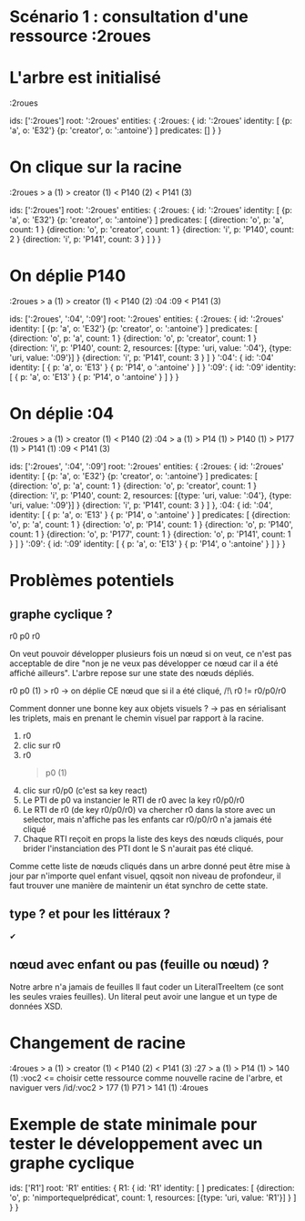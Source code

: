 # Scénario 1 : consultation d'une ressource :2roues

# L'arbre est initialisé

:2roues

ids: [':2roues']
root: ':2roues'
entities: {
    :2roues: {
        id: ':2roues'
        identity: [
            {p: 'a', o: 'E32'}
            {p: 'creator', o: ':antoine'}
        ]
        predicates: []
    }
}

# On clique sur la racine

:2roues
    > a (1)
    > creator (1)
    < P140 (2)
    < P141 (3)

<!-- SPARQL : ?direction ?p ?count -->

ids: [':2roues']
root: ':2roues'
entities: {
    :2roues: {
        id: ':2roues'
        identity: [
            {p: 'a', o: 'E32'}
            {p: 'creator', o: ':antoine'}
        ]
        predicates: [
            {direction: 'o', p: 'a', count: 1 }
            {direction: 'o', p: 'creator', count: 1 }
            {direction: 'i', p: 'P140', count: 2 }
            {direction: 'i', p: 'P141', count: 3 }
        ]
    }
}

# On déplie P140

:2roues
    > a (1)
    > creator (1)
    < P140 (2)
        :04
        :09
    < P141 (3)

ids: [':2roues', ':04', ':09']
root: ':2roues'
entities: {
    :2roues: {
        id: ':2roues'
        identity: [
            {p: 'a', o: 'E32'}
            {p: 'creator', o: ':antoine'}
        ]
        predicates: [
            {direction: 'o', p: 'a', count: 1 }
            {direction: 'o', p: 'creator', count: 1 }
            {direction: 'i', p: 'P140', count: 2, resources: [{type: 'uri, value: ':04'}, {type: 'uri, value: ':09'}] }
            {direction: 'i', p: 'P141', count: 3 }
        ]
    }
    ':04': {
        id: ':04'
        identity: [
            { p: 'a', o: 'E13' }
            { p: 'P14', o ':antoine' }
        ]
    }
    ':09': {
        id: ':09'
        identity: [
            { p: 'a', o: 'E13' }
            { p: 'P14', o ':antoine' }
        ]
    }
}

# On déplie :04

:2roues
    > a (1)
    > creator (1)
    < P140 (2)
        :04
            > a (1)
            > P14 (1)
            > P140 (1)
            > P177 (1)
            > P141 (1)
        :09
    < P141 (3)

ids: [':2roues', ':04', ':09']
root: ':2roues'
entities: {
    :2roues: {
        id: ':2roues'
        identity: [
            {p: 'a', o: 'E32'}
            {p: 'creator', o: ':antoine'}
        ]
        predicates: [
            {direction: 'o', p: 'a', count: 1 }
            {direction: 'o', p: 'creator', count: 1 }
            {direction: 'i', p: 'P140', count: 2, resources: [{type: 'uri, value: ':04'}, {type: 'uri, value: ':09'}] }
            {direction: 'i', p: 'P141', count: 3 }
        ]
    },
    :04: {
        id: ':04',
        identity: [
            { p: 'a', o: 'E13' }
            { p: 'P14', o ':antoine' }
        ]
        predicates: [
            {direction: 'o', p: 'a', count: 1 }
            {direction: 'o', p: 'P14', count: 1 }
            {direction: 'o', p: 'P140', count: 1 }
            {direction: 'o', p: 'P177', count: 1 }
            {direction: 'o', p: 'P141', count: 1 }
        ]
    }
    ':09': {
        id: ':09'
        identity: [
            { p: 'a', o: 'E13' }
            { p: 'P14', o ':antoine' }
        ]
    }
}

# Problèmes potentiels

## graphe cyclique ?

r0 p0 r0

On veut pouvoir développer plusieurs fois un nœud si on veut, ce n'est pas acceptable de dire "non je ne veux pas développer ce nœud car il a été affiché ailleurs".
L'arbre repose sur une state des nœuds dépliés.

r0
    p0 (1)
        > r0 -> on déplie CE nœud que si il a été cliqué, /!\ r0 != r0/p0/r0

Comment donner une bonne key aux objets visuels ? -> pas en sérialisant les triplets, mais en prenant le chemin visuel par rapport à la racine.

1. r0
2. clic sur r0
3. r0
    > p0 (1)
4. clic sur r0/p0 (c'est sa key react)
5. Le PTI de p0 va instancier le RTI de r0 avec la key r0/p0/r0
6. Le RTI de r0 (de key r0/p0/r0) va chercher r0 dans la store avec un selector, mais n'affiche pas les enfants car r0/p0/r0 n'a jamais été cliqué
7. Chaque RTI reçoit en props la liste des keys des nœuds cliqués, pour brider l'instanciation des PTI dont le S n'aurait pas été cliqué.

Comme cette liste de nœuds cliqués dans un arbre donné peut être mise à jour par n'importe quel enfant visuel, qqsoit non niveau de profondeur, il faut trouver une manière de maintenir un état synchro de cette state.

## type ? et pour les littéraux ?

✔

## nœud avec enfant ou pas (feuille ou nœud) ?

Notre arbre n'a jamais de feuilles
Il faut coder un LiteralTreeItem (ce sont les seules vraies feuilles). Un literal peut avoir une langue et un type de données XSD.

# Changement de racine

:4roues
    > a (1)
    > creator (1)
    < P140 (2)
    < P141 (3)
        :27
            > a (1)
            > P14 (1)
            > 140 (1)
                :voc2    <= choisir cette ressource comme nouvelle racine de l'arbre, et naviguer vers /id/:voc2
            > 177 (1)
                P71
            > 141 (1)
                :4roues

# Exemple de state minimale pour tester le développement avec un graphe cyclique

<!-- <R1> <nimportequelprédicat> <R1> -->

ids: ['R1']
root: 'R1'
entities: {
    R1: {
        id: 'R1'
        identity: [
        ]
        predicates: [
            {direction: 'o', p: 'nimportequelprédicat', count: 1, resources: [{type: 'uri, value: 'R1'}] }
        ]
    }
}
